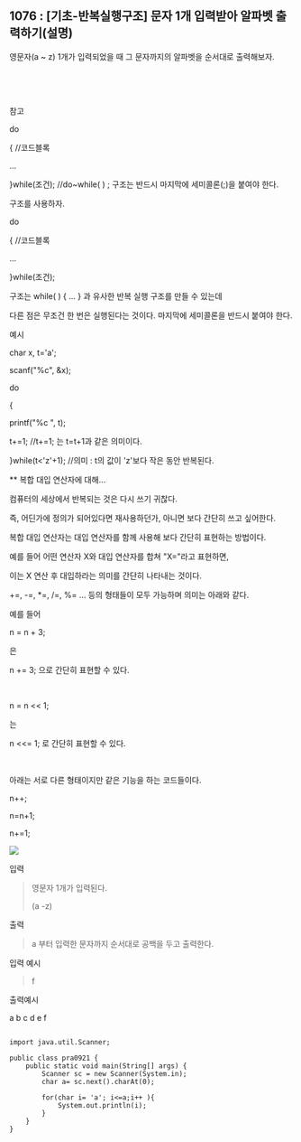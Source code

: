 ## 1076 : [기초-반복실행구조] 문자 1개 입력받아 알파벳 출력하기(설명)
영문자(a ~ z) 1개가 입력되었을 때 그 문자까지의 알파벳을 순서대로 출력해보자.

​

​

참고

do

{ //코드블록

...

}while(조건); //do~while( ) ; 구조는 반드시 마지막에 세미콜론(;)을 붙여야 한다.

구조를 사용하자.


do

{ //코드블록

...

}while(조건);

구조는 while( ) { ... } 과 유사한 반복 실행 구조를 만들 수 있는데

다른 점은 무조건 한 번은 실행된다는 것이다. 마지막에 세미콜론을 반드시 붙여야 한다.


예시

char x, t='a';

scanf("%c", &x);

do

{

printf("%c ", t);

t+=1; //t+=1; 는 t=t+1과 같은 의미이다.

}while(t<'z'+1); //의미 : t의 값이 'z'보다 작은 동안 반복된다.


** 복합 대입 연산자에 대해...

컴퓨터의 세상에서 반복되는 것은 다시 쓰기 귀찮다.

즉, 어딘가에 정의가 되어있다면 재사용하던가, 아니면 보다 간단히 쓰고 싶어한다.


복합 대입 연산자는 대입 연산자를 함께 사용해 보다 간단히 표현하는 방법이다.

예를 들어 어떤 연산자 X와 대입 연산자를 합쳐 "X="라고 표현하면,

이는 X 연산 후 대입하라는 의미를 간단히 나타내는 것이다.


+=, -=, *=, /=, %= ... 등의 형태들이 모두 가능하며 의미는 아래와 같다.


예를 들어


n = n + 3;

은

n += 3; 으로 간단히 표현할 수 있다.

​

n = n << 1;

는

n <<= 1; 로 간단히 표현할 수 있다.

​

아래는 서로 다른 형태이지만 같은 기능을 하는 코드들이다.

n++;

n=n+1;

n+=1;

<img src="https://codeup.kr/upload/pimg6192_1.png">








입력

>영문자 1개가 입력된다.
>
> (a -z)




출력

>a 부터 입력한 문자까지 순서대로 공백을 두고 출력한다.


입력 예시

>f



출력예시

a  b c d e f

```shell

import java.util.Scanner;

public class pra0921 {
    public static void main(String[] args) {
        Scanner sc = new Scanner(System.in);
        char a= sc.next().charAt(0);

        for(char i= 'a'; i<=a;i++ ){
            System.out.println(i);
        }
    }
}

```
